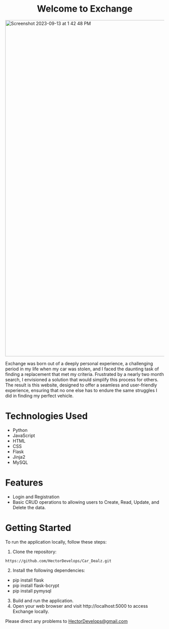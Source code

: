 <h1 align='center'>Welcome to Exchange</h1>

<img width="1065" alt="Screenshot 2023-09-13 at 1 42 48 PM" src="https://github.com/HectorDevelops/Car_Dealz/assets/55935722/5cd18034-b1c8-4adf-9c07-461e2308a7ed">


Exchange was born out of a deeply personal experience, a challenging period in my life when my car was stolen, and I faced the daunting task of finding a replacement that met my criteria. Frustrated by a nearly two month search, I envisioned a solution that would simplify this process for others. The result is this website, designed to offer a seamless and user-friendly experience, ensuring that no one else has to endure the same struggles I did in finding my perfect vehicle. 

# Technologies Used 
* Python 
* JavaScript
* HTML 
* CSS
* Flask
* Jinja2
* MySQL

# Features
* Login and Registration
* Basic CRUD operations to allowing users to Create, Read, Update, and Delete the  data. 

# Getting Started 
To run the application locally, follow these steps:

1. Clone the repository:
```
https://github.com/HectorDevelops/Car_Dealz.git
```
2. Install the following dependencies:
* pip install flask 
* pip install flask-bcrypt
* pip install pymysql

3. Build and run the application.
4. Open your web browser and visit http://localhost:5000 to access Exchange locally.

Please direct any problems to HectorDevelops@gmail.com

